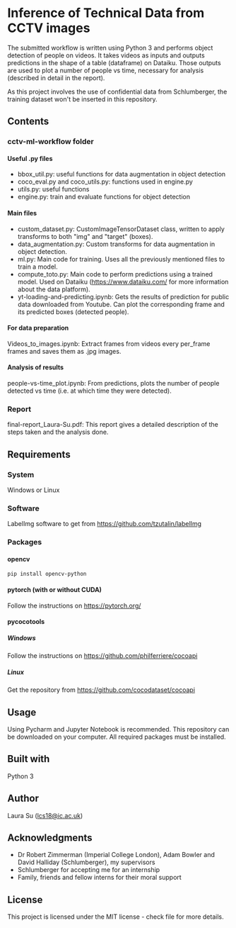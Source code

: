 # Inference of Technical Data from CCTV images

The submitted workflow is written using Python 3 and performs object detection of people on videos. It takes videos as inputs and outputs predictions in the shape of a table (dataframe) on Dataiku. Those outputs are used to plot a number of people vs time, necessary for analysis (described in detail in the report).

As this project involves the use of confidential data from Schlumberger, the training dataset won't be inserted in this repository.

## Contents
### cctv-ml-workflow folder
#### Useful .py files
* bbox_util.py: useful functions for data augmentation in object detection
* coco_eval.py and coco_utils.py: functions used in engine.py 
* utils.py: useful functions
* engine.py: train and evaluate functions for object detection

#### Main files
* custom_dataset.py: CustomImageTensorDataset class, written to apply transforms to both "img" and "target" (boxes). 
* data_augmentation.py: Custom transforms for data augmentation in object detection.
* ml.py: Main code for training. Uses all the previously mentioned files to train a model.
* compute_toto.py: Main code to perform predictions using a trained model. Used on Dataiku (https://www.dataiku.com/ for more information about the data platform).
* yt-loading-and-predicting.ipynb: Gets the results of prediction for public data downloaded from Youtube. Can plot the corresponding frame and its predicted boxes (detected people). 

#### For data preparation
Videos_to_images.ipynb: Extract frames from videos every per_frame frames and saves them as .jpg images. 

#### Analysis of results
people-vs-time_plot.ipynb: From predictions, plots the number of people detected vs time (i.e. at which time they were detected).

### Report
final-report_Laura-Su.pdf: This report gives a detailed description of the steps taken and the analysis done.

## Requirements
### System
Windows or Linux

### Software
LabelImg software to get from https://github.com/tzutalin/labelImg

### Packages
#### opencv
```pip install opencv-python```

#### pytorch (with or without CUDA)
Follow the instructions on https://pytorch.org/

#### pycocotools
##### Windows
Follow the instructions on https://github.com/philferriere/cocoapi

##### Linux
Get the repository from https://github.com/cocodataset/cocoapi

## Usage
Using Pycharm and Jupyter Notebook is recommended.
This repository can be downloaded on your computer. All required packages must be installed.


## Built with
Python 3

## Author
Laura Su (lcs18@ic.ac.uk)

## Acknowledgments
* Dr Robert Zimmerman (Imperial College London), Adam Bowler and David Halliday (Schlumberger), my supervisors
* Schlumberger for accepting me for an internship
* Family, friends and fellow interns for their moral support

## License
This project is licensed under the MIT license - check file for more details.
